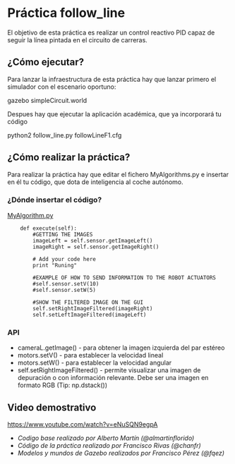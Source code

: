 # Práctica follow_line

El objetivo de esta práctica es realizar un control reactivo PID capaz de seguir la línea pintada en el circuito de carreras.

## ¿Cómo ejecutar?
Para lanzar la infraestructura de esta práctica hay que lanzar primero el simulador con el escenario oportuno:

gazebo simpleCircuit.world

Despues hay que ejecutar la aplicación académica, que ya incorporará tu código

python2 follow_line.py followLineF1.cfg 

## ¿Cómo realizar la práctica?

Para realizar la práctica hay que editar el fichero MyAlgorithms.py e insertar en él tu código, que dota de inteligencia al coche autónomo.

### ¿Dónde insertar el código?
[MyAlgorithm.py](MyAlgorithm.py#L74)
```
    def execute(self):
        #GETTING THE IMAGES
        imageLeft = self.sensor.getImageLeft()
        imageRight = self.sensor.getImageRight()

        # Add your code here
        print "Runing"

        #EXAMPLE OF HOW TO SEND INFORMATION TO THE ROBOT ACTUATORS
        #self.sensor.setV(10)
        #self.sensor.setW(5)

        #SHOW THE FILTERED IMAGE ON THE GUI
        self.setRightImageFiltered(imageRight)
        self.setLeftImageFiltered(imageLeft)
```

### API
* cameraL.getImage() - para obtener la imagen izquierda del par estéreo
* motors.setV() - para establecer la velocidad lineal
* motors.setW() - para establecer la velocidad angular
* self.setRightImageFiltered() - permite visualizar una imagen de depuración o con información relevante. Debe ser una imagen en formato RGB (Tip: np.dstack())


## Video demostrativo
https://www.youtube.com/watch?v=eNuSQN9egpA

* *Codigo base realizado por Alberto Martín (@almartinflorido)*
* *Código de la práctica realizado por Francisco Rivas (@chanfr)*
* *Modelos y mundos de Gazebo realizados por Francisco Pérez (@fqez)*

